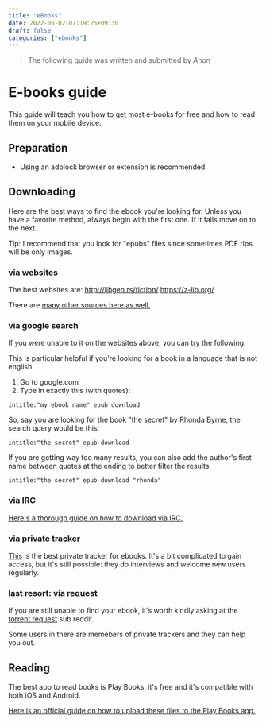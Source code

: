 ```yaml
---
title: "eBooks"
date: 2022-06-02T07:19:25+09:30
draft: false
categories: ["ebooks"]
---
```

> The following guide was written and submitted by *Anon*

# E-books guide

This guide will teach you how to get most e-books for free and how to read them on your mobile device.

## Preparation

- Using an adblock browser or extension is recommended.

## Downloading

Here are the best ways to find the ebook you're looking for. Unless you have a favorite method, always begin with the first one. If it fails move on to the next.

Tip: I recommend that you look for "epubs" files since sometimes PDF rips will be only images.

### via websites

The best websites are:
http://libgen.rs/fiction/
https://z-lib.org/

There are [many other sources here as well.](https://www.reddit.com/r/Piracy/comments/oreyow/heres_the_definitive_list_of_sites_for_ebooks_and/)

### via google search

If you were unable to it on the websites above, you can try the following.

This is particular helpful if you're looking for a book in a language that is not english.

1. Go to google.com
2. Type in exactly this (with quotes):

`intitle:"my ebook name" epub download`

So, say you are looking for the book "the secret" by Rhonda Byrne, the search query would be this:

`intitle:"the secret" epub download`

If you are getting way too many results, you can also add the author's first name between quotes at the ending to better filter the results.

`intitle:"the secret" epub download "rhonda"`

### via IRC

[Here's a thorough guide on how to download via IRC.](https://www.reddit.com/r/Piracy/comments/2oftbu/guide_the_idiot_proof_guide_to_downloading_ebooks/)

### via private tracker

[This](http://www.myanonamouse.net) is the best private tracker for ebooks. It's a bit complicated to gain access, but it's still possible: they do interviews and welcome new users regularly.

### last resort: via request

If you are still unable to find your ebook, it's worth kindly asking at the [torrent request](https://www.reddit.com/r/torrentrequest/) sub reddit.

Some users in there are memebers of private trackers and they can help you out.

## Reading

The best app to read books is Play Books, it's free and it's compatible with both iOS and Android.

[Here is an official guide on how to upload these files to the Play Books app.](https://support.google.com/googleplay/answer/11012086?hl=en&co=GENIE.Platform%3DAndroid)
